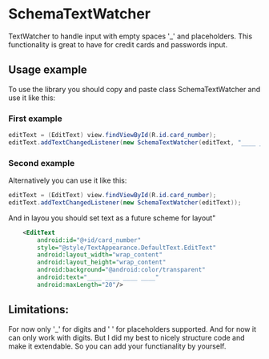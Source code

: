 # SchemaTextWatcher
TextWatcher to handle input with empty spaces '_' and placeholders.
This functionality is great to have for credit cards and passwords input.

## Usage example
To use the library you should copy and paste class SchemaTextWatcher and use it like this:
### First example
```java
editText = (EditText) view.findViewById(R.id.card_number);
editText.addTextChangedListener(new SchemaTextWatcher(editText, "____ ____ ____ ____"));
```
### Second example
Alternatively you can use  it like this:
```java
editText = (EditText) view.findViewById(R.id.card_number);
editText.addTextChangedListener(new SchemaTextWatcher(editText));
```
And in layou you should set text as a future scheme for layout"
```xml
    <EditText
        android:id="@+id/card_number"
        style="@style/TextAppearance.DefaultText.EditText"
        android:layout_width="wrap_content"
        android:layout_height="wrap_content"
        android:background="@android:color/transparent"
        android:text="____ ____ ____ ____"
        android:maxLength="20"/>
```
## Limitations:
For now only '_' for digits and ' ' for placeholders supported. And for now it can only work with digits. But I did my best to nicely structure code and make it extendable. So you can add your functianality by yourself.
